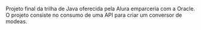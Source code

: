 Projeto final da trilha de Java oferecida pela Alura emparceria com a Oracle. O projeto consiste no consumo de uma API para criar um conversor de modeas.
